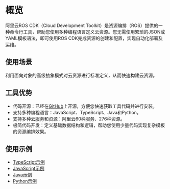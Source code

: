 # 概览

阿里云ROS CDK（Cloud Development Toolkit）是资源编排（ROS）提供的一种命令行工具，帮助您使用多种编程语言定义云资源。您无需使用繁琐的JSON或YAML模板语法，即可使用ROS CDK完成资源的创建和配置，实现自动化部署及运维。

## 使用场景

利用面向对象的高级抽象模式对云资源进行标准定义，从而快速构建云资源。

## 工具优势

-   代码开源：已经在[GitHub](https://github.com/aliyun/Resource-Orchestration-Service-Cloud-Development-Kit)上开源，方便您快速获取工具代码并进行安装。
-   支持多种编程语言：JavaScript、TypeScript、Java和Python。
-   支持多种云服务和资源：阿⾥云60种服务、276种资源。
-   极简代码开发：定义基础数据结构和逻辑，帮助您使用少量代码实现复杂模板的资源编排效果。

## 使用示例

-   [TypeScript示例]()
-   [JavaScript示例]()
-   [Java示例]()
-   [Python示例]()

